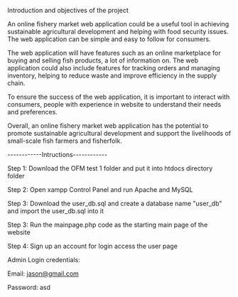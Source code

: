 Introduction and objectives of the project 

An online fishery market web application could be a useful tool in achieving sustainable agricultural development and helping with food security issues. The web application can be simple and easy to follow for consumers.  

The web application will have features such as an online marketplace for buying and selling fish products, a lot of information on. The web application could also include features for tracking orders and managing inventory, helping to reduce waste and improve efficiency in the supply chain. 

To ensure the success of the web application, it is important to interact with consumers, people with experience in website to understand their needs and preferences.  

Overall, an online fishery market web application has the potential to promote sustainable agricultural development and support the livelihoods of small-scale fish farmers and fisherfolk. 

------------Intructions------------

Step 1: Download the OFM test 1 folder and put it into htdocs directory folder

Step 2: Open xampp Control Panel and run Apache and MySQL

Step 3: Download the user_db.sql and create a database name "user_db" and import the user_db.sql into it

Step 3: Run the mainpage.php code as the starting main page of the website

Step 4: Sign up an account for login access the user page

Admin Login credentials:

Email: jason@gmail.com

Password: asd
